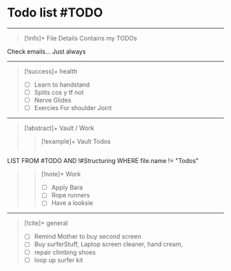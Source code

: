 # Todo list #TODO 
---
> [!info]+ File Details
> Contains my TODOs

Check emails... Just always

--- 
> [!success]+ health 
> - [ ] Learn to handstand
> - [ ] Splits cos y tf not
> - [ ] Nerve Glides
> - [ ] Exercies For shoulder Joint

---
> [!abstract]+ Vault / Work 
> > [!example]+ Vault Todos
> > ```dataview 
LIST 
FROM #TODO AND !#Structuring 
WHERE file.name != "Todos"
> 
> > [!note]+ Work
> > - [ ] Apply Bara 
> > - [ ] Rope runners
> > - [ ] Have a looksie

---

> [!cite]+ general
> - [ ] Remind Mother to buy second screen
> - [ ] Buy surferStuff, Laptop screen cleaner, hand cream, 
> - [ ] repair climbing shoes
> - [ ] loop up surfer kit 



